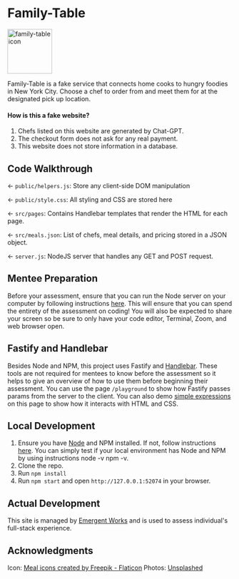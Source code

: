 # Family-Table

<img src="https://cdn-icons-png.flaticon.com/512/3274/3274099.png" alt="family-table icon" width="100px">

Family-Table is a fake service that connects home cooks to hungry foodies in New York City. Choose a chef to order from and meet them for at the designated pick up location.

#### How is this a fake website?
1. Chefs listed on this website are generated by Chat-GPT.
2. The checkout form does not ask for any real payment.
3. This website does not store information in a database.

## Code Walkthrough

← `public/helpers.js`: Store any client-side DOM manipulation

← `public/style.css`: All styling and CSS are stored here

← `src/pages`: Contains Handlebar templates that render the HTML for each page.

← `src/meals.json`: List of chefs, meal details, and pricing stored in a JSON object.

← `server.js`: NodeJS server that handles any GET and POST request.

## Mentee Preparation
Before your assessment, ensure that you can run the Node server on your computer by following instructions [here](#local-development). This will ensure that you can spend the entirety of the assessment on coding! You will also be expected to share your screen so be sure to only have your code editor, Terminal, Zoom, and web browser open.

## Fastify and Handlebar

Besides Node and NPM, this project uses Fastify and [Handlebar](https://handlebarsjs.com/). These tools are not required for mentees to know before the assessment so it helps to give an overview of how to use them before beginning their assessment. You can use the page `/playground` to show how Fastify passes params from the server to the client. You can also demo [simple expressions](https://handlebarsjs.com/guide/#installation) on this page to show how it interacts with HTML and CSS.


## Local Development

1. Ensure you have [Node](https://nodejs.org) and NPM installed. If not, follow instructions [here](https://docs.npmjs.com/downloading-and-installing-node-js-and-npm). You can simply test if your local environment has Node and NPM by using instructions node -v
npm -v.
2. Clone the repo.
3. Run `npm install`
4. Run `npm start` and open `http://127.0.0.1:52074` in your browser.

## Actual Development
This site is managed by [Emergent Works](https://github.com/emergentworks) and is used to assess individual's full-stack experience.

## Acknowledgments

Icon: [Meal icons created by Freepik - Flaticon](https://www.flaticon.com/free-icons/meal)
Photos: [Unsplashed](https://unsplash.com/s/photos/meal)
